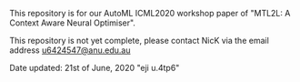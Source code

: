 This repository is for our AutoML ICML2020 workshop paper of "MTL2L: A Context Aware Neural Optimiser".

This repository is not yet complete, please contact NicK via the email address u6424547@anu.edu.au

Date updated: 21st of June, 2020 "eji u.4tp6"
